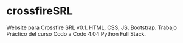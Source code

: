 ﻿# crossfireSRL
Website para Crossfire SRL v0.1. HTML, CSS, JS, Bootstrap.
Trabajo Práctico del curso Codo a Codo 4.04 Python Full Stack.
